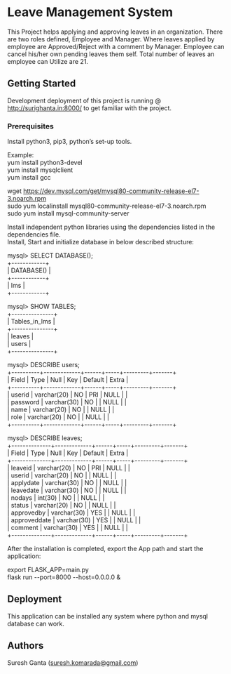 # Leave Management System
This Project helps applying and approving leaves in an organization. There are two roles defined, Employee and Manager. Where leaves applied by employee are Approved/Reject with a comment by Manager. Employee can cancel his/her own pending leaves them self. Total number of leaves an employee can Utilize are 21.  

## Getting Started  
Development deployment of this project is running @ http://surighanta.in:8000/ to get familiar with the project.  
  
### Prerequisites  
Install python3, pip3, python’s set-up tools.  
  
Example:  
yum install python3-devel  
yum install mysqlclient  
yum install gcc  

wget https://dev.mysql.com/get/mysql80-community-release-el7-3.noarch.rpm  
sudo yum localinstall mysql80-community-release-el7-3.noarch.rpm  
sudo yum install mysql-community-server  

Install independent python libraries using the dependencies listed in the dependencies file.  
Install, Start and initialize database in below described structure:  

mysql> SELECT DATABASE();  
+------------+  
| DATABASE() |  
+------------+  
| lms        |  
+------------+  

mysql> SHOW TABLES;  
+---------------+  
| Tables_in_lms |  
+---------------+  
| leaves        |  
| users         |  
+---------------+  
  
mysql> DESCRIBE users;  
+----------+-------------+------+-----+---------+-------+  
| Field    | Type        | Null | Key | Default | Extra |  
+----------+-------------+------+-----+---------+-------+  
| userid   | varchar(20) | NO   | PRI | NULL    |       |  
| password | varchar(30) | NO   |     | NULL    |       |  
| name     | varchar(20) | NO   |     | NULL    |       |  
| role     | varchar(20) | NO   |     | NULL    |       |  
+----------+-------------+------+-----+---------+-------+  
  
mysql> DESCRIBE leaves;  
+--------------+-------------+------+-----+---------+-------+  
| Field        | Type        | Null | Key | Default | Extra |  
+--------------+-------------+------+-----+---------+-------+  
| leaveid      | varchar(20) | NO   | PRI | NULL    |       |  
| userid       | varchar(20) | NO   |     | NULL    |       |  
| applydate    | varchar(30) | NO   |     | NULL    |       |  
| leavedate    | varchar(30) | NO   |     | NULL    |       |  
| nodays       | int(30)     | NO   |     | NULL    |       |  
| status       | varchar(20) | NO   |     | NULL    |       |  
| approvedby   | varchar(30) | YES  |     | NULL    |       |  
| approveddate | varchar(30) | YES  |     | NULL    |       |  
| comment      | varchar(30) | YES  |     | NULL    |       |  
+--------------+-------------+------+-----+---------+-------+  

After the installation is completed, export the App path and start the application:  

export FLASK_APP=main.py  
flask run --port=8000 --host=0.0.0.0 &  

## Deployment  
This application can be installed any system where python and mysql database can work.  

## Authors  
Suresh Ganta (suresh.komarada@gmail.com)  
